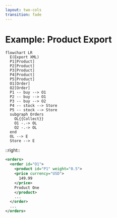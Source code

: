 ```yaml
---
layout: two-cols
transition: fade
---
```


# Example: Product Export

```mermaid {scale: 0.7}
flowchart LR
  E(Export XML)
  P1[Product]
  P2[Product]
  P3[Product]
  P4[Product]
  P5[Product]
  O1[Order]
  O2[Order]
  P1 -- buy --> O1
  P2 -- buy --> O1
  P3 -- buy --> O2
  P4 -- stock --> Store
  P5 -- stock --> Store
  subgraph Orders
    OL{{Collect}}
    O1 -.-> OL
    O2 -.-> OL
  end
  OL --> E
  Store --> E
```

::right::

<div class="py-12" />

<v-click>

```xml
<orders>
  <order id="O1">
    <product id="P1" weight="0.5">
    <price currency="USD">
      149.99
    </price>
    Product One
    </product>
    ...
  </order>
  ...
</orders>
```

</v-click>
